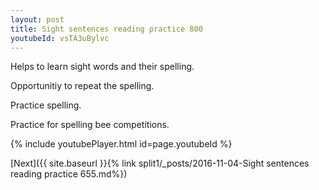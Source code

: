 ```yaml
---
layout: post
title: Sight sentences reading practice 800
youtubeId: vsTA3uBylvc
---
```

 
 
Helps to learn sight words and their spelling.

Opportunitiy to repeat the spelling. 

Practice spelling. 
 
Practice for spelling bee competitions. 
 
{% include youtubePlayer.html id=page.youtubeId %}
 
 

[Next]({{ site.baseurl }}{% link  split1/_posts/2016-11-04-Sight sentences reading practice 655.md%})
 
